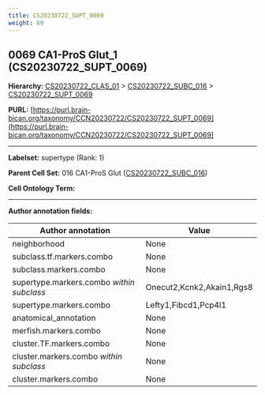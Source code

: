 ```yaml
---
title: CS20230722_SUPT_0069
weight: 69
---
```

## 0069 CA1-ProS Glut_1 (CS20230722_SUPT_0069)
<b>Hierarchy: </b>
[CS20230722_CLAS_01](../CS20230722_CLAS_01) >
[CS20230722_SUBC_016](../CS20230722_SUBC_016) >
[CS20230722_SUPT_0069](../CS20230722_SUPT_0069)

**PURL:** [https://purl.brain-bican.org/taxonomy/CCN20230722/CS20230722_SUPT_0069](https://purl.brain-bican.org/taxonomy/CCN20230722/CS20230722_SUPT_0069)

---


**Labelset:** supertype (Rank: 1)

**Parent Cell Set:** 016 CA1-ProS Glut ([CS20230722_SUBC_016](../CS20230722_SUBC_016))



**Cell Ontology Term:** 

[MARKER GENES.]: #


---

[TRANSFERRED ANNOTATIONS.]: #


[AUTHOR ANNOTATION FIELDS.]: #


**Author annotation fields:**

| Author annotation | Value |
|-------------------|-------|
|neighborhood|None|
|subclass.tf.markers.combo|None|
|subclass.markers.combo|None|
|supertype.markers.combo _within subclass_|Onecut2,Kcnk2,Akain1,Rgs8|
|supertype.markers.combo|Lefty1,Fibcd1,Pcp4l1|
|anatomical_annotation|None|
|merfish.markers.combo|None|
|cluster.TF.markers.combo|None|
|cluster.markers.combo _within subclass_|None|
|cluster.markers.combo|None|
